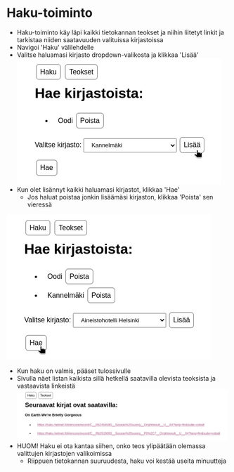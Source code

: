 # Haku-toiminto

* Haku-toiminto käy läpi kaikki tietokannan teokset ja niihin liitetyt linkit ja tarkistaa niiden saatavuuden valituissa kirjastoissa
* Navigoi 'Haku' välilehdelle
* Valitse haluamasi kirjasto dropdown-valikosta ja klikkaa 'Lisää'  
![Kuva1](https://github.com/mizhonka/helmetcheck/blob/main/documentation/images/search1.png)
* Kun olet lisännyt kaikki haluamasi kirjastot, klikkaa 'Hae'
    * Jos haluat poistaa jonkin lisäämäsi kirjaston, klikkaa 'Poista' sen vieressä

![Kuva1](https://github.com/mizhonka/helmetcheck/blob/main/documentation/images/search2.png)
* Kun haku on valmis, pääset tulossivulle
* Sivulla näet listan kaikista sillä hetkellä saatavilla olevista teoksista ja vastaavista linkeistä  
![Kuva1](https://github.com/mizhonka/helmetcheck/blob/main/documentation/images/search3.png)
* HUOM! Haku ei ota kantaa siihen, onko teos ylipäätään olemassa valittujen kirjastojen valikoimissa
    * Riippuen tietokannan suuruudesta, haku voi kestää useita minuutteja
